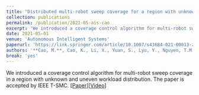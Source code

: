 ```yaml
---
title: "Distributed multi-robot sweep coverage for a region with unknown workload distribution"
collection: publications
permalink: /publication/2021-05-ais-cao
excerpt: 'We introduced a coverage control algorithm for multi-robot sweep coverage in a region with unknown and uneven workload distribution.'
date: 2021-05-01
venue: 'Autonomous Intelligent Systems'
paperurl: 'https://link.springer.com/article/10.1007/s43684-021-00013-z'
authors: '**Cao, M.**, Cao, K., Li, X., Yuan, S., Lyu, Y., Nguyen, T.M. and Xie, L.'
break: 'yes'
---
```


We introduced a coverage control algorithm for multi-robot sweep coverage in a region with unknown and uneven workload distribution. The paper is accepted by IEEE T-SMC. \[[Paper](https://ieeexplore.ieee.org/document/10168201)\]\[[Video](https://youtu.be/nBXupDJ9x94?si=JUgQYje5BrFEth6z)\] 